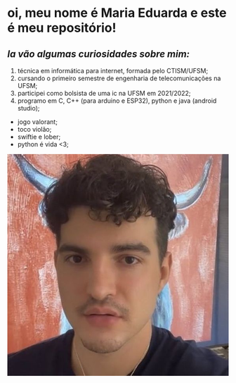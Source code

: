 # **oi, meu nome é Maria Eduarda e este é meu repositório!**

## *la vão algumas curiosidades sobre mim:*

1. técnica em informática para internet, formada pelo CTISM/UFSM;
2. cursando o primeiro semestre de engenharia de telecomunicações na UFSM;
3. participei como bolsista de uma ic na UFSM em 2021/2022;
4. programo em C, C++ (para arduino e ESP32), python e java (android studio);

- jogo valorant;
- toco violão;
- swiftie e lober;
- python é vida <3;

![jao](jaocorno.jpg)



